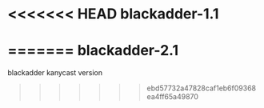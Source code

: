 <<<<<<< HEAD
blackadder-1.1
==============
=======
blackadder-2.1
==============

blackadder kanycast version
>>>>>>> ebd57732a47828caf1eb6f09368ea4ff65a49870
